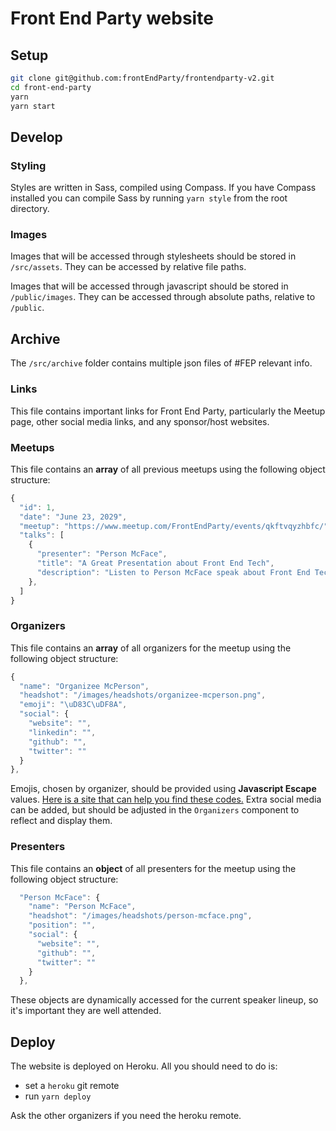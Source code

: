 # Front End Party website

## Setup

```sh
git clone git@github.com:frontEndParty/frontendparty-v2.git
cd front-end-party
yarn
yarn start
```

## Develop

### Styling

Styles are written in Sass, compiled using Compass. If you have Compass installed you can compile Sass by running `yarn style` from the root directory.

### Images

Images that will be accessed through stylesheets should be stored in `/src/assets`. They can be accessed by relative file paths.

Images that will be accessed through javascript should be stored in `/public/images`. They can be accessed through absolute paths, relative to `/public`.

## Archive

The `/src/archive` folder contains multiple json files of #FEP relevant info.

### Links

This file contains important links for Front End Party, particularly the Meetup page, other social media links, and any sponsor/host websites.

### Meetups

This file contains an **array** of all previous meetups using the following object structure:

```js
{
  "id": 1,
  "date": "June 23, 2029",
  "meetup": "https://www.meetup.com/FrontEndParty/events/qkftvqyzhbfc/",
  "talks": [
    {
      "presenter": "Person McFace",
      "title": "A Great Presentation about Front End Tech",
      "description": "Listen to Person McFace speak about Front End Tech"
    },
  ]
}
```

### Organizers

This file contains an **array** of all organizers for the meetup using the following object structure:

```js
{
  "name": "Organizee McPerson",
  "headshot": "/images/headshots/organizee-mcperson.png",
  "emoji": "\uD83C\uDF8A",
  "social": {
    "website": "",
    "linkedin": "",
    "github": "",
    "twitter": ""
  }
},
```

Emojis, chosen by organizer, should be provided using **Javascript Escape** values. [Here is a site that can help you find these codes.](https://www.charbase.com/1f38a-unicode-confetti-ball) Extra social media can be added, but should be adjusted in the `Organizers` component to reflect and display them.

### Presenters

This file contains an **object** of all presenters for the meetup using the following object structure:

```js
  "Person McFace": {
    "name": "Person McFace",
    "headshot": "/images/headshots/person-mcface.png",
    "position": "",
    "social": {
      "website": "",
      "github": "",
      "twitter": ""
    }
  },
```

These objects are dynamically accessed for the current speaker lineup, so it's important they are well attended.

## Deploy

The website is deployed on Heroku. All you should need to do is:

* set a `heroku` git remote
* run `yarn deploy`

Ask the other organizers if you need the heroku remote.

